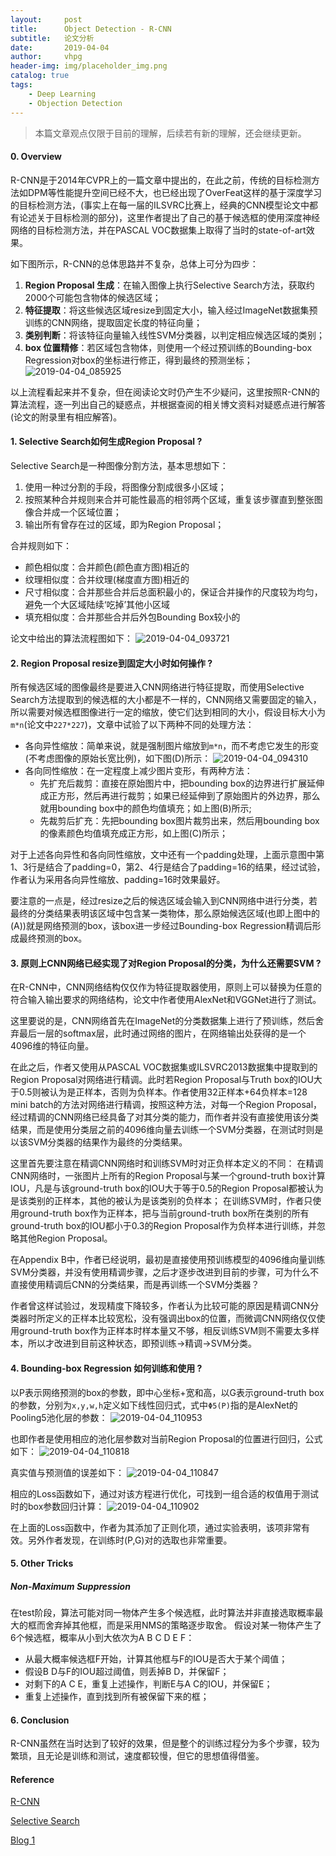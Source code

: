 ```yaml
---
layout:     post
title:      Object Detection - R-CNN
subtitle:   论文分析
date:       2019-04-04
author:     vhpg
header-img: img/placeholder_img.png
catalog: true
tags:
    - Deep Learning
    - Objection Detection
---
```

> 本篇文章观点仅限于目前的理解，后续若有新的理解，还会继续更新。

#### 0. Overview
  R-CNN是于2014年CVPR上的一篇文章中提出的，在此之前，传统的目标检测方法如DPM等性能提升空间已经不大，也已经出现了OverFeat这样的基于深度学习的目标检测方法，(事实上在每一届的ILSVRC比赛上，经典的CNN模型论文中都有论述关于目标检测的部分)，这里作者提出了自己的基于候选框的使用深度神经网络的目标检测方法，并在PASCAL VOC数据集上取得了当时的state-of-art效果。

  如下图所示，R-CNN的总体思路并不复杂，总体上可分为四步：
  1. **Region Proposal 生成**：在输入图像上执行Selective Search方法，获取约2000个可能包含物体的候选区域；
  2. **特征提取**：将这些候选区域resize到固定大小，输入经过ImageNet数据集预训练的CNN网络，提取固定长度的特征向量；
  3. **类别判断**：将该特征向量输入线性SVM分类器，以判定相应候选区域的类别；
  4. **box 位置精修**：若区域包含物体，则使用一个经过预训练的Bounding-box Regression对box的坐标进行修正，得到最终的预测坐标；
  ![2019-04-04_085925](/assets/2019-04-04_085925.png)

  以上流程看起来并不复杂，但在阅读论文时仍产生不少疑问，这里按照R-CNN的算法流程，逐一列出自己的疑惑点，并根据查阅的相关博文资料对疑惑点进行解答(论文的附录里有相应解答)。

#### 1. Selective Search如何生成Region Proposal ?
  Selective Search是一种图像分割方法，基本思想如下：
  1. 使用一种过分割的手段，将图像分割成很多小区域；
  2. 按照某种合并规则来合并可能性最高的相邻两个区域，重复该步骤直到整张图像合并成一个区域位置；
  3. 输出所有曾存在过的区域，即为Region Proposal；

  合并规则如下：
  * 颜色相似度：合并颜色(颜色直方图)相近的
  * 纹理相似度：合并纹理(梯度直方图)相近的
  * 尺寸相似度：合并那些合并后总面积最小的，保证合并操作的尺度较为均匀，避免一个大区域陆续‘吃掉’其他小区域
  * 填充相似度：合并那些合并后外包Bounding Box较小的

  论文中给出的算法流程图如下：
  ![2019-04-04_093721](/assets/2019-04-04_093721.png)

#### 2. Region Proposal resize到固定大小时如何操作 ?
  所有候选区域的图像最终是要进入CNN网络进行特征提取，而使用Selective Search方法提取到的候选框的大小都是不一样的，CNN网络又需要固定的输入，所以需要对候选框图像进行一定的缩放，使它们达到相同的大小，假设目标大小为`m*n`(论文中`227*227`)，文章中试验了以下两种不同的处理方法：
  * 各向异性缩放：简单来说，就是强制图片缩放到`m*n`，而不考虑它发生的形变(不考虑图像的原始长宽比例)，如下图(D)所示：
  ![2019-04-04_094310](/assets/2019-04-04_094310.png)
  * 各向同性缩放：在一定程度上减少图片变形，有两种方法：
    * 先扩充后裁剪：直接在原始图片中，把bounding box的边界进行扩展延伸成正方形，然后再进行裁剪；如果已经延伸到了原始图片的外边界，那么就用bounding box中的颜色均值填充；如上图(B)所示;
    * 先裁剪后扩充：先把bounding box图片裁剪出来，然后用bounding box的像素颜色均值填充成正方形，如上图(C)所示；

  对于上述各向异性和各向同性缩放，文中还有一个padding处理，上面示意图中第1、3行是结合了padding=0，第2、4行是结合了padding=16的结果，经过试验，作者认为采用各向异性缩放、padding=16时效果最好。

  要注意的一点是，经过resize之后的候选区域会输入到CNN网络中进行分类，若最终的分类结果表明该区域中包含某一类物体，那么原始候选区域(也即上图中的(A))就是网络预测的box，该box进一步经过Bounding-box Regression精调后形成最终预测的box。

#### 3. 原则上CNN网络已经实现了对Region Proposal的分类，为什么还需要SVM ?
  在R-CNN中，CNN网络结构仅仅作为特征提取器使用，原则上可以替换为任意的符合输入输出要求的网络结构，论文中作者使用AlexNet和VGGNet进行了测试。

  这里要说的是，CNN网络首先在ImageNet的分类数据集上进行了预训练，然后舍弃最后一层的softmax层，此时通过网络的图片，在网络输出处获得的是一个4096维的特征向量。

  在此之后，作者又使用从PASCAL VOC数据集或ILSVRC2013数据集中提取到的Region Proposal对网络进行精调。此时若Region Proposal与Truth box的IOU大于0.5则被认为是正样本，否则为负样本。作者使用32正样本+64负样本=128 mini batch的方法对网络进行精调，按照这种方法，对每一个Region Proposal，经过精调的CNN网络已经具备了对其分类的能力，而作者并没有直接使用该分类结果，而是使用分类层之前的4096维向量去训练一个SVM分类器，在测试时则是以该SVM分类器的结果作为最终的分类结果。

  这里首先要注意在精调CNN网络时和训练SVM时对正负样本定义的不同：
  在精调CNN网络时，一张图片上所有的Region Proposal与某一个ground-truth box计算IOU，凡是与该ground-truth box的IOU大于等于0.5的Region Proposal都被认为是该类别的正样本，其他的被认为是该类别的负样本；
  在训练SVM时，作者只使用ground-truth box作为正样本，把与当前ground-truth box所在类别的所有ground-truth box的IOU都小于0.3的Region Proposal作为负样本进行训练，并忽略其他Region Proposal。

  在Appendix B中，作者已经说明，最初是直接使用预训练模型的4096维向量训练SVM分类器，并没有使用精调步骤，之后才逐步改进到目前的步骤，可为什么不直接使用精调后CNN的分类结果，而是再训练一个SVM分类器？

  作者曾这样试验过，发现精度下降较多，作者认为比较可能的原因是精调CNN分类器时所定义的正样本比较宽松，没有强调出box的位置，而微调CNN网络仅仅使用ground-truth box作为正样本时样本量又不够，相反训练SVM则不需要太多样本，所以才改进到目前这种状态，即预训练->精调->SVM分类。

#### 4. Bounding-box Regression 如何训练和使用 ?
  以P表示网络预测的box的参数，即中心坐标+宽和高，以G表示ground-truth box的参数，分别为`x,y,w,h`定义如下线性回归式，式中`Φ5(P)`指的是AlexNet的Pooling5池化层的参数：
  ![2019-04-04_110953](/assets/2019-04-04_110953.png)

  也即作者是使用相应的池化层参数对当前Region Proposal的位置进行回归，公式如下：
  ![2019-04-04_110818](/assets/2019-04-04_110818.png)

  真实值与预测值的误差如下：
  ![2019-04-04_110847](/assets/2019-04-04_110847.png)

  相应的Loss函数如下，通过对该方程进行优化，可找到一组合适的权值用于测试时的box参数回归计算：
  ![2019-04-04_110902](/assets/2019-04-04_110902.png)

  在上面的Loss函数中，作者为其添加了正则化项，通过实验表明，该项非常有效。另外作者发现，在训练时(P,G)对的选取也非常重要。

#### 5. Other Tricks
##### Non-Maximum Suppression
  在test阶段，算法可能对同一物体产生多个候选框，此时算法并非直接选取概率最大的框而舍弃掉其他框，而是采用NMS的策略逐步取舍。
  假设对某一物体产生了6个候选框，概率从小到大依次为A B C D E F：
  * 从最大概率候选框F开始，计算其他框与F的IOU是否大于某个阈值；
  * 假设B D与F的IOU超过阈值，则丢掉B D，并保留F；
  * 对剩下的A C E，重复上述操作，判断E与A C的IOU，并保留E；
  * 重复上述操作，直到找到所有被保留下来的框；


#### 6. Conclusion
  R-CNN虽然在当时达到了较好的效果，但是整个的训练过程分为多个步骤，较为繁琐，且无论是训练和测试，速度都较慢，但它的思想值得借鉴。


#### Reference
[R-CNN](https://arxiv.org/pdf/1311.2524.pdf)

[Selective Search](http://link.zhihu.com/?target=http%3A//koen.me/research/pub/uijlings-ijcv2013-draft.pdf)

[Blog 1](https://blog.csdn.net/u011534057/article/details/51218250)
